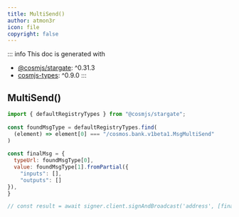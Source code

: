 ```yaml
---
title: MultiSend()
author: atmon3r
icon: file
copyright: false
---
```


::: info
This doc is generated with 
- [@cosmjs/stargate](https://www.npmjs.com/package/@cosmjs/stargate): ^0.31.3
- [cosmjs-types](https://www.npmjs.com/package/cosmjs-types): ^0.9.0
:::
  
## MultiSend()
 
```js
import { defaultRegistryTypes } from "@cosmjs/stargate";
 
const foundMsgType = defaultRegistryTypes.find(
  (element) => element[0] === "/cosmos.bank.v1beta1.MsgMultiSend"
)
  
const finalMsg = {
  typeUrl: foundMsgType[0],
  value: foundMsgType[1].fromPartial({
    "inputs": [],
    "outputs": []
}),
}

// const result = await signer.client.signAndBroadcast('address', [finalMsg], "auto", "")
 
```
   
